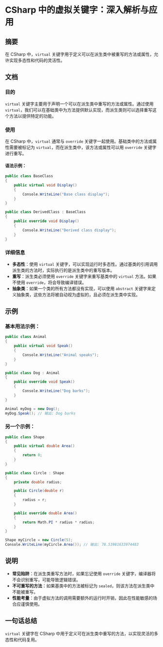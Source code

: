 <!--
Meta Description: # CSharp 中的虚拟关键字：深入解析与应用 ## 摘要 在 CSharp 中，`virtual` 关键字用于定义可以在派生类中被重写的方法或属性，允许实现多态性和代码的灵活性。 ## 文档 ### 目的 `virtual` 关键字主要用于声明一个可以在派生类中重写的方法或属性。通过使用 `vi...
Meta Keywords: public, virtual, override, class, csharp
-->

# CSharp 中的虚拟关键字：深入解析与应用

## 摘要
在 CSharp 中，`virtual` 关键字用于定义可以在派生类中被重写的方法或属性，允许实现多态性和代码的灵活性。

## 文档
### 目的
`virtual` 关键字主要用于声明一个可以在派生类中重写的方法或属性。通过使用 `virtual`，我们可以在基础类中为方法提供默认实现，而派生类则可以选择重写这个方法以提供特定的功能。

### 使用
在 CSharp 中，`virtual` 通常与 `override` 关键字一起使用。基础类中的方法或属性需要被标记为 `virtual`，而在派生类中，该方法或属性可以用 `override` 关键字进行重写。

#### 语法示例：
```csharp
public class BaseClass
{
    public virtual void Display()
    {
        Console.WriteLine("Base class display");
    }
}

public class DerivedClass : BaseClass
{
    public override void Display()
    {
        Console.WriteLine("Derived class display");
    }
}
```

### 详细信息
- **多态性**：使用 `virtual` 关键字，可以实现运行时多态性。通过基类的引用调用派生类的方法时，实际执行的是派生类中的重写版本。
- **重写**：派生类必须使用 `override` 关键字来重写基类中的 `virtual` 方法。如果不使用 `override`，将会导致编译错误。
- **抽象类**：如果一个类的所有方法都没有实现，可以使用 `abstract` 关键字来定义抽象类，这些方法将被自动视为虚拟的，且必须在派生类中实现。

## 示例
### 基本用法示例：
```csharp
public class Animal
{
    public virtual void Speak()
    {
        Console.WriteLine("Animal speaks");
    }
}

public class Dog : Animal
{
    public override void Speak()
    {
        Console.WriteLine("Dog barks");
    }
}

Animal myDog = new Dog();
myDog.Speak(); // 输出: Dog barks
```

### 另一个示例：
```csharp
public class Shape
{
    public virtual double Area()
    {
        return 0;
    }
}

public class Circle : Shape
{
    private double radius;

    public Circle(double r)
    {
        radius = r;
    }

    public override double Area()
    {
        return Math.PI * radius * radius;
    }
}

Shape myCircle = new Circle(5);
Console.WriteLine(myCircle.Area()); // 输出: 78.53981633974483
```

## 说明
- **常见陷阱**：在派生类重写方法时，如果忘记使用 `override` 关键字，编译器将不会识别重写，可能导致逻辑错误。
- **不可重写的方法**：如果基类中的方法被标记为 `sealed`，则该方法在派生类中不能被重写。
- **性能考量**：由于虚拟方法的调用需要额外的运行时开销，因此在性能敏感的场合应谨慎使用。

## 一句话总结
`virtual` 关键字在 CSharp 中用于定义可在派生类中重写的方法，以实现灵活的多态性和代码复用。
